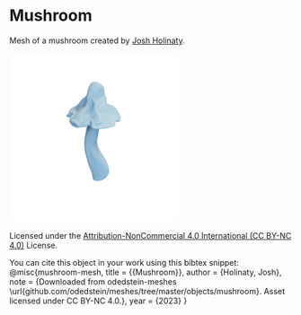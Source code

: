 # Mushroom

Mesh of a mushroom created by [Josh Holinaty](https://holinaty.com/).

![mushroom](mushroom.png)

Licensed under the [Attribution-NonCommercial 4.0 International (CC BY-NC 4.0)](https://creativecommons.org/licenses/by-nc/4.0/) License.

You can cite this object in your work using this bibtex snippet:
    @misc{mushroom-mesh,
      title = {{Mushroom}},
      author = {Holinaty, Josh},
      note = {Downloaded from odedstein-meshes \url{github.com/odedstein/meshes/tree/master/objects/mushroom}. Asset licensed under CC BY-NC 4.0.},
      year = {2023}
    }
